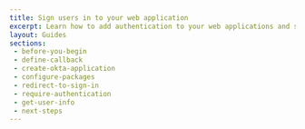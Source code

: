 ```yaml
---
title: Sign users in to your web application
excerpt: Learn how to add authentication to your web applications and sign users in using Okta's APIs and libraries.
layout: Guides
sections: 
 - before-you-begin
 - define-callback
 - create-okta-application
 - configure-packages
 - redirect-to-sign-in
 - require-authentication
 - get-user-info
 - next-steps
---
```

